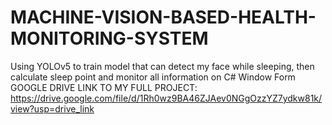 # MACHINE-VISION-BASED-HEALTH-MONITORING-SYSTEM
Using YOLOv5 to train model that can detect my face while sleeping, then calculate sleep point and monitor all information on C# Window Form
GOOGLE DRIVE LINK TO MY FULL PROJECT: https://drive.google.com/file/d/1Rh0wz9BA46ZJAev0NGgOzzYZ7ydkw81k/view?usp=drive_link
